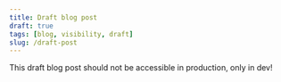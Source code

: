 ```yaml
---
title: Draft blog post
draft: true
tags: [blog, visibility, draft]
slug: /draft-post
---
```


This draft blog post should not be accessible in production, only in dev!